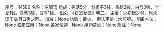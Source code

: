 序号：14500
名称：先解汤
组成：羌活5分，炒栀子3钱，柴胡2钱，白芍3钱，半夏1钱，茯苓3钱，甘草1钱。
出处：《石室秘录》卷二。
主治：火初起之时，尚未现于头目口舌之际。
加减：None
功效：散火。
用法用量：水煎服。
制备方法：None
临床应用：None
各家论述：None
用药禁忌：None
附注：None
